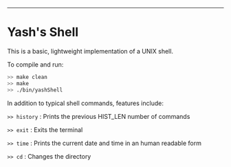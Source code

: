 --------------------------------------------------------------------------------

# Yash's Shell

This is a basic, lightweight implementation of a UNIX shell.

To compile and run:

```bash
>> make clean
>> make
>> ./bin/yashShell
```

In addition to typical shell commands, features include:

`>> history` : Prints the previous HIST_LEN number of commands

`>> exit` : Exits the terminal

`>> time` : Prints the current date and time in an human readable form

`>> cd` : Changes the directory

